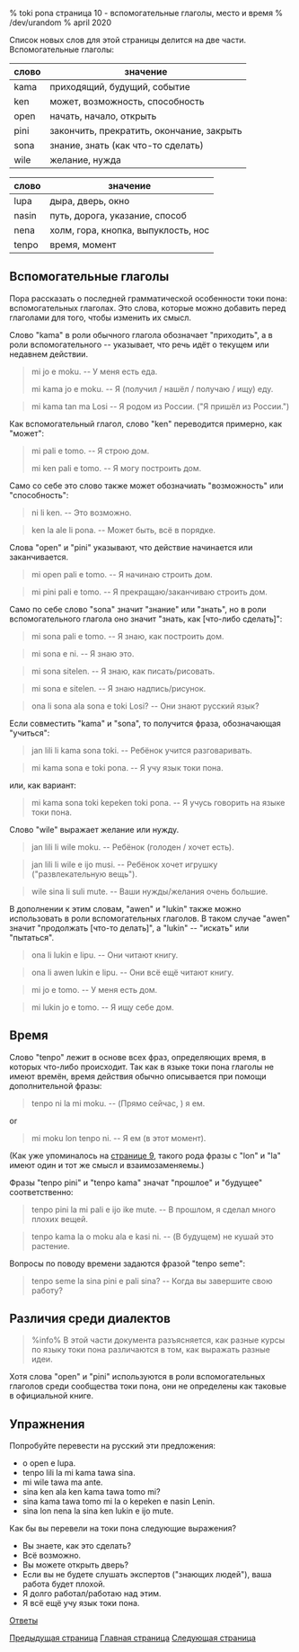 % toki pona страница 10 - вспомогательные глаголы, место и время
% /dev/urandom
% april 2020

Список новых слов для этой страницы делится на две части. Вспомогательные
глаголы:

| слово     | значение                                |
|-----------|-----------------------------------------|
| kama      | приходящий, будущий, событие            |
| ken       | может, возможность, способность         |
| open      | начать, начало, открыть                 |
| pini      | закончить, прекратить, окончание, закрыть|
| sona      | знание, знать (как что-то сделать)      |
| wile      | желание, нужда                          |

| слово     | значение                                |
|-----------|-----------------------------------------|
| lupa      | дыра, дверь, окно                       |
| nasin     | путь, дорога, указание, способ          |
| nena      | холм, гора, кнопка, выпуклость, нос     |
| tenpo     | время, момент                           |

## Вспомогательные глаголы

Пора рассказать о последней грамматической особенности токи пона:
вспомогательных глаголах. Это слова, которые можно добавить перед глаголами для
того, чтобы изменить их смысл.

Слово "kama" в роли обычного глагола обозначает "приходить", а в роли
вспомогательного -- указывает, что речь идёт о текущем или недавнем действии.

> mi jo e moku. -- У меня есть еда.
>
> mi kama jo e moku. -- Я (получил / нашёл / получаю / ищу) еду.

> mi kama tan ma Losi -- Я родом из России. ("Я пришёл из России.")

Как вспомогательный глагол, слово "ken" переводится примерно, как "может":

> mi pali e tomo. -- Я строю дом.
>
> mi ken pali e tomo. -- Я могу построить дом.

Само со себе это слово также может обозначиать "возможность" или "способность":

> ni li ken. -- Это возможно.

> ken la ale li pona. -- Может быть, всё в порядке.

Слова "open" и "pini" указывают, что действие начинается или заканчивается.

> mi open pali e tomo. -- Я начинаю строить дом.

> mi pini pali e tomo. -- Я прекращаю/заканчиваю строить дом.

Само по себе слово "sona" значит "знание" или "знать", но в роли
вспомогательного глагола оно значит "знать, как [что-либо сделать]":

> mi sona pali e tomo. -- Я знаю, как построить дом.

> mi sona e ni. -- Я знаю это.

> mi sona sitelen. -- Я знаю, как писать/рисовать.

> mi sona e sitelen. -- Я знаю надпись/рисунок.

> ona li sona ala sona e toki Losi? -- Они знают русский язык?

Если совместить "kama" и "sona", то получится фраза, обозначающая "учиться":

> jan lili li kama sona toki. -- Ребёнок учится разговаривать.

> mi kama sona e toki pona. -- Я учу язык токи пона.

или, как вариант:

> mi kama sona toki kepeken toki pona. -- Я учусь говорить на языке токи пона.

Слово "wile" выражает желание или нужду.

> jan lili li wile moku. -- Ребёнок (голоден / хочет есть).

> jan lili li wile e ijo musi. -- Ребёнок хочет игрушку ("развлекательную
> вещь").

> wile sina li suli mute. -- Ваши нужды/желания очень большие.

В дополнении к этим словам, "awen" и "lukin" также можно использовать в роли
вспомогательных глаголов. В таком случае "awen" значит "продолжать [что-то
делать]", a "lukin" -- "искать" или "пытаться".

> ona li lukin e lipu. -- Они читают книгу.

> ona li awen lukin e lipu. -- Они всё ещё читают книгу.

> mi jo e tomo. -- У меня есть дом.

> mi lukin jo e tomo. -- Я ищу себе дом.

## Время

Слово "tenpo" лежит в основе всех фраз, определяющих время, в которых что-либо
происходит. Так как в языке токи пона глаголы не имеют времён, время действия
обычно описывается при помощи дополнительной фразы:

> tenpo ni la mi moku. -- (Прямо сейчас, ) я ем.

or 

> mi moku lon tenpo ni. -- Я ем (в этот момент).

(Как уже упоминалось на [странице 9](ru_9.html), такого рода фразы с "lon" и
"la" имеют один и тот же смысл и взаимозаменяемы.)

Фразы "tenpo pini" и "tenpo kama" значат "прошлое" и "будущее"
соответственно:

> tenpo pini la mi pali e ijo ike mute. -- В прошлом, я сделал много плохих
> вещей.

> tenpo kama la o moku ala e kasi ni. -- (В будущем) не кушай это растение.

Вопросы по поводу времени задаются фразой "tenpo seme":

> tenpo seme la sina pini e pali sina? -- Когда вы завершите свою работу?

## Различия среди диалектов

> %info%
> В этой части документа разъясняется, как разные курсы по языку токи пона
> различаются в том, как выражать разные идеи.

Хотя слова "open" и "pini" используются в роли вспомогательных глаголов среди
сообщества токи пона, они не определены как таковые в официальной книге.

## Упражнения

Попробуйте перевести на русский эти предложения:

* o open e lupa. 
* tenpo lili la mi kama tawa sina.
* mi wile tawa ma ante.
* sina ken ala ken kama tawa tomo mi?
* sina kama tawa tomo mi la o kepeken e nasin Lenin.
* sina lon nena la sina ken lukin e ijo mute.

Как бы вы перевели на токи пона следующие выражения?

* Вы знаете, как это сделать? 
* Всё возможно.
* Вы можете открыть дверь?
* Если вы не будете слушать экспертов ("знающих людей"), ваша работа будет
  плохой.
* Я долго работал/работаю над этим.
* Я всё ещё учу язык токи пона.

[Ответы](ru_answers.html#p10)

[Предыдущая страница](ru_9.html) [Главная страница](ru_index.html) [Следующая
страница](ru_11.html)
